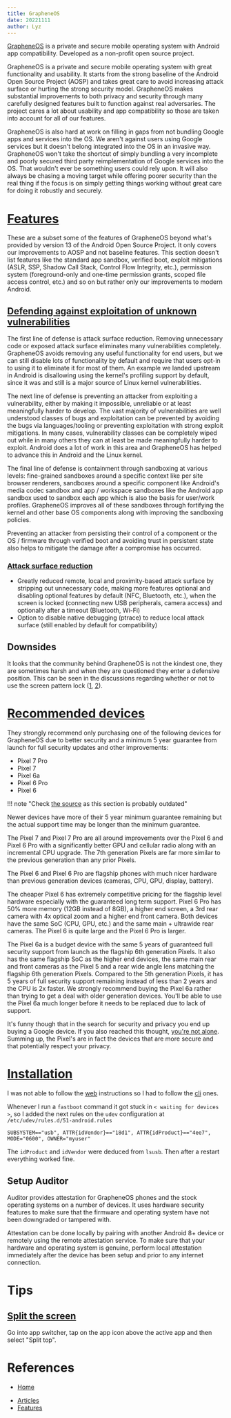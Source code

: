 ```yaml
---
title: GrapheneOS
date: 20221111
author: Lyz
---
```


[GrapheneOS](https://grapheneos.org/) is a private and secure mobile operating
system with Android app compatibility. Developed as a non-profit open source
project.

GrapheneOS is a private and secure mobile operating system with great
functionality and usability. It starts from the strong baseline of the Android
Open Source Project (AOSP) and takes great care to avoid increasing attack
surface or hurting the strong security model. GrapheneOS makes substantial
improvements to both privacy and security through many carefully designed
features built to function against real adversaries. The project cares a lot
about usability and app compatibility so those are taken into account for all of
our features.

GrapheneOS is also hard at work on filling in gaps from not bundling Google apps
and services into the OS. We aren't against users using Google services but it
doesn't belong integrated into the OS in an invasive way. GrapheneOS won't take
the shortcut of simply bundling a very incomplete and poorly secured third party
reimplementation of Google services into the OS. That wouldn't ever be something
users could rely upon. It will also always be chasing a moving target while
offering poorer security than the real thing if the focus is on simply getting
things working without great care for doing it robustly and securely.

# [Features](https://grapheneos.org/features)

These are a subset some of the features of GrapheneOS beyond what's provided by
version 13 of the Android Open Source Project. It only covers our improvements
to AOSP and not baseline features. This section doesn't list features like the
standard app sandbox, verified boot, exploit mitigations (ASLR, SSP, Shadow Call
Stack, Control Flow Integrity, etc.), permission system (foreground-only and
one-time permission grants, scoped file access control, etc.) and so on but
rather only our improvements to modern Android.

## [Defending against exploitation of unknown vulnerabilities](https://grapheneos.org/features#exploit-protection)

The first line of defense is attack surface reduction. Removing unnecessary code
or exposed attack surface eliminates many vulnerabilities completely. GrapheneOS
avoids removing any useful functionality for end users, but we can still disable
lots of functionality by default and require that users opt-in to using it to
eliminate it for most of them. An example we landed upstream in Android is
disallowing using the kernel's profiling support by default, since it was and
still is a major source of Linux kernel vulnerabilities.

The next line of defense is preventing an attacker from exploiting a
vulnerability, either by making it impossible, unreliable or at least
meaningfully harder to develop. The vast majority of vulnerabilities are well
understood classes of bugs and exploitation can be prevented by avoiding the
bugs via languages/tooling or preventing exploitation with strong exploit
mitigations. In many cases, vulnerability classes can be completely wiped out
while in many others they can at least be made meaningfully harder to exploit.
Android does a lot of work in this area and GrapheneOS has helped to advance
this in Android and the Linux kernel.

The final line of defense is containment through sandboxing at various levels:
fine-grained sandboxes around a specific context like per site browser
renderers, sandboxes around a specific component like Android's media codec
sandbox and app / workspace sandboxes like the Android app sandbox used to
sandbox each app which is also the basis for user/work profiles. GrapheneOS
improves all of these sandboxes through fortifying the kernel and other base OS
components along with improving the sandboxing policies.

Preventing an attacker from persisting their control of a component or the OS /
firmware through verified boot and avoiding trust in persistent state also helps
to mitigate the damage after a compromise has occurred.

### [Attack surface reduction](https://grapheneos.org/features#attack-surface-reduction)

- Greatly reduced remote, local and proximity-based attack surface by stripping
  out unnecessary code, making more features optional and disabling optional
  features by default (NFC, Bluetooth, etc.), when the screen is locked
  (connecting new USB peripherals, camera access) and optionally after a timeout
  (Bluetooth, Wi-Fi)
- Option to disable native debugging (ptrace) to reduce local attack surface
  (still enabled by default for compatibility)

## Downsides

It looks that the community behind GrapheneOS is not the kindest one, they are
sometimes harsh and when they are questioned they enter a defensive position.
This can be seen in the discussions regarding whether or not to use the screen
pattern lock
([1](https://discuss.grapheneos.org/d/28-feature-request-numerous-points-screen-lock-pattern/7),
[2](https://github.com/GrapheneOS/os-issue-tracker/issues/570)).

# [Recommended devices](https://grapheneos.org/faq#recommended-devices)

They strongly recommend only purchasing one of the following devices for
GrapheneOS due to better security and a minimum 5 year guarantee from launch for
full security updates and other improvements:

- Pixel 7 Pro
- Pixel 7
- Pixel 6a
- Pixel 6 Pro
- Pixel 6

!!! note "Check [the source](https://grapheneos.org/faq#recommended-devices) as
this section is probably outdated"

Newer devices have more of their 5 year minimum guarantee remaining but the
actual support time may be longer than the minimum guarantee.

The Pixel 7 and Pixel 7 Pro are all around improvements over the Pixel 6 and
Pixel 6 Pro with a significantly better GPU and cellular radio along with an
incremental CPU upgrade. The 7th generation Pixels are far more similar to the
previous generation than any prior Pixels.

The Pixel 6 and Pixel 6 Pro are flagship phones with much nicer hardware than
previous generation devices (cameras, CPU, GPU, display, battery).

The cheaper Pixel 6 has extremely competitive pricing for the flagship level
hardware especially with the guaranteed long term support. Pixel 6 Pro has 50%
more memory (12GB instead of 8GB), a higher end screen, a 3rd rear camera with
4x optical zoom and a higher end front camera. Both devices have the same SoC
(CPU, GPU, etc.) and the same main + ultrawide rear cameras. The Pixel 6 is
quite large and the Pixel 6 Pro is larger.

The Pixel 6a is a budget device with the same 5 years of guaranteed full
security support from launch as the flagship 6th generation Pixels. It also has
the same flagship SoC as the higher end devices, the same main rear and front
cameras as the Pixel 5 and a rear wide angle lens matching the flagship 6th
generation Pixels. Compared to the 5th generation Pixels, it has 5 years of full
security support remaining instead of less than 2 years and the CPU is 2x
faster. We strongly recommend buying the Pixel 6a rather than trying to get a
deal with older generation devices. You'll be able to use the Pixel 6a much
longer before it needs to be replaced due to lack of support.

It's funny though that in the search for security and privacy you end up buying
a Google device. If you also reached this thought,
[you're not alone](https://www.reddit.com/r/PrivacyGuides/comments/yocnk7/if_grapheneos_is_the_best_os_for_mobile_how_can/).
Summing up, the Pixel's are in fact the devices that are more secure and that
potentially respect your privacy.

# [Installation](https://grapheneos.org/install/web)

I was not able to follow the [web](https://grapheneos.org/install/web)
instructions so I had to follow the [cli](https://grapheneos.org/install/cli)
ones.

Whenever I run a `fastboot` command it got stuck in `< waiting for devices >`,
so I added the next rules on the `udev` configuration at
`/etc/udev/rules.d/51-android.rules`

```
SUBSYSTEM=="usb", ATTR{idVendor}=="18d1", ATTR{idProduct}=="4ee7", MODE="0600", OWNER="myuser"
```

The `idProduct` and `idVendor` were deduced from `lsusb`. Then after a restart
everything worked fine.

## Setup Auditor

Auditor provides attestation for GrapheneOS phones and the stock operating systems on a number of devices. It uses hardware security features to make sure that the firmware and operating system have not been downgraded or tampered with.

Attestation can be done locally by pairing with another Android 8+ device or remotely using the remote attestation service. To make sure that your hardware and operating system is genuine, perform local attestation immediately after the device has been setup and prior to any internet connection.

# Tips

## [Split the screen](https://www.reddit.com/r/GrapheneOS/comments/134iqr3/split_screen/)

Go into app switcher, tap on the app icon above the active app and then select "Split top".

# References

- [Home](https://grapheneos.org/)
* [Articles](https://grapheneos.org/articles/)
* [Features](https://grapheneos.org/features)
